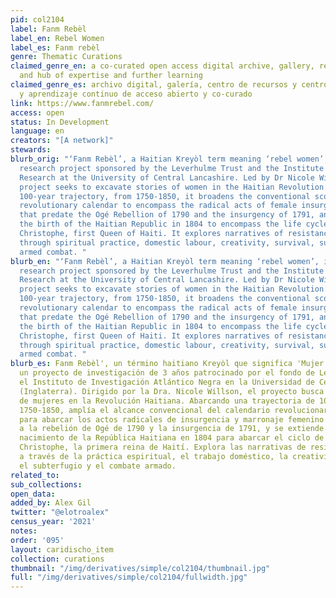 ```yaml
---
pid: col2104
label: Fanm Rebèl
label_en: Rebel Women
label_es: Fanm rebèl
genre: Thematic Curations
claimed_genre_en: a co-curated open access digital archive, gallery, resource centre
  and hub of expertise and further learning
claimed_genre_es: archivo digital, galería, centro de recursos y centro de especialización
  y aprendizaje continuo de acceso abierto y co-curado
link: https://www.fanmrebel.com/
access: open
status: In Development
language: en
creators: "[A network]"
stewards:
blurb_orig: "‘Fanm Rebèl’, a Haitian Kreyòl term meaning ‘rebel women’, is a 3-year
  research project sponsored by the Leverhulme Trust and the Institute for Black Atlantic
  Research at the University of Central Lancashire. Led by Dr Nicole Willson, the
  project seeks to excavate stories of women in the Haitian Revolution. Spanning a
  100-year trajectory, from 1750-1850, it broadens the conventional scope of the Haitian
  revolutionary calendar to encompass the radical acts of female insurgency and marronage
  that predate the Ogé Rebellion of 1790 and the insurgency of 1791, and extends beyond
  the birth of the Haitian Republic in 1804 to encompass the life cycle of Marie-Louise
  Christophe, first Queen of Haiti. It explores narratives of resistance articulated
  through spiritual practice, domestic labour, creativity, survival, subterfuge and
  armed combat. "
blurb_en: "‘Fanm Rebèl’, a Haitian Kreyòl term meaning ‘rebel women’, is a 3-year
  research project sponsored by the Leverhulme Trust and the Institute for Black Atlantic
  Research at the University of Central Lancashire. Led by Dr Nicole Willson, the
  project seeks to excavate stories of women in the Haitian Revolution. Spanning a
  100-year trajectory, from 1750-1850, it broadens the conventional scope of the Haitian
  revolutionary calendar to encompass the radical acts of female insurgency and marronage
  that predate the Ogé Rebellion of 1790 and the insurgency of 1791, and extends beyond
  the birth of the Haitian Republic in 1804 to encompass the life cycle of Marie-Louise
  Christophe, first Queen of Haiti. It explores narratives of resistance articulated
  through spiritual practice, domestic labour, creativity, survival, subterfuge and
  armed combat. "
blurb_es: Fanm Rebèl', un término haitiano Kreyòl que significa 'Mujer rebelde', es
  un proyecto de investigación de 3 años patrocinado por el fondo de Leverhulme y
  el Instituto de Investigación Atlántico Negra en la Universidad de Central Lancashire
  (Inglaterra). Dirigido por la Dra. Nicole Willson, el proyecto busca excavar historias
  de mujeres en la Revolución Haitiana. Abarcando una trayectoria de 100 años, desde
  1750-1850, amplía el alcance convencional del calendario revolucionario haitiano
  para abarcar los actos radicales de insurgencia y marronaje femenino que anteceden
  a la rebelión de Ogé de 1790 y la insurgencia de 1791, y se extiende más allá del
  nacimiento de la República Haitiana en 1804 para abarcar el ciclo de vida de Marie-Louise
  Christophe, la primera reina de Haití. Explora las narrativas de resistencia articuladas
  a través de la práctica espiritual, el trabajo doméstico, la creatividad, la supervivencia,
  el subterfugio y el combate armado.
related_to:
sub_collections:
open_data:
added_by: Alex Gil
twitter: "@elotroalex"
census_year: '2021'
notes:
order: '095'
layout: caridischo_item
collection: curations
thumbnail: "/img/derivatives/simple/col2104/thumbnail.jpg"
full: "/img/derivatives/simple/col2104/fullwidth.jpg"
---
```

